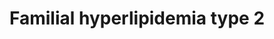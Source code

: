 ---
annotations:
- type: Disease Ontology
  value: familial hyperlipidemia
- type: Pathway Ontology
  value: disease pathway
- type: Disease Ontology
  value: familial combined hyperlipidemia
- type: Disease Ontology
  value: familial hypercholesterolemia
authors:
- UlasBabayigit
- Fehrhart
communities:
- RareDiseases
description: Familial hyperlipidemias are classified according to the Fredrickson
  classification. Type II familial hyperlipidemia is divided into 2 subtypes, IIa
  and IIb.  IIa is linked with mutations in the LDL receptor (LDLR) or genes that
  regulate the LDL uptake. Therefore, we see an increase of LDL with type IIa familial
  hyperlipidemia. IIa can be subdived into 4 different types. FHCL1 is caused by direct
  mutations of the LDLR. This FCHL1 has different phenotypes linked to it which are
  cause by mutations in APOA2, EPHX2 and GHR. FCHL2 is caused by mutations in APOB,
  which acts as a ligand for the LDLR. FHCL3 is caused by mutations in PCSK9 which
  binds to LDLR to inhibit LDL uptake. Lastly, FHCL4 is linked with mutations in LDLRAP1,
  which stimulates receptor binding. Typ IIB familial hyperlipidemia is known as familial
  combined hyperlipidemia. This type has shown an increase of both LDL and VLDL. Type
  IIB can be divided into 3 subtypes. FCHL1 is caused by mutations in USF1 which plays
  a role in cellular transcription. However, it is unclear how exactly this is linked
  to the lipid metabolism. HYPLIP2 is caused by mutations in APOB, which is linked
  to the reduced LDL. APOB is also a primmary apolipoprotein for VLDL. Lastly, FCHL3
  is linked to LPL mutations, which is mostly linnked to hydrolizing the VLDL into
  IDL.
last-edited: 2021-11-30
organisms:
- Homo sapiens
redirect_from:
- /index.php/Pathway:WP5109
- /instance/WP5109
schema-jsonld:
- '@context': https://schema.org/
  '@id': https://wikipathways.github.io/pathways/WP5109.html
  '@type': Dataset
  creator:
    '@type': Organization
    name: WikiPathways
  description: Familial hyperlipidemias are classified according to the Fredrickson
    classification. Type II familial hyperlipidemia is divided into 2 subtypes, IIa
    and IIb.  IIa is linked with mutations in the LDL receptor (LDLR) or genes that
    regulate the LDL uptake. Therefore, we see an increase of LDL with type IIa familial
    hyperlipidemia. IIa can be subdived into 4 different types. FHCL1 is caused by
    direct mutations of the LDLR. This FCHL1 has different phenotypes linked to it
    which are cause by mutations in APOA2, EPHX2 and GHR. FCHL2 is caused by mutations
    in APOB, which acts as a ligand for the LDLR. FHCL3 is caused by mutations in
    PCSK9 which binds to LDLR to inhibit LDL uptake. Lastly, FHCL4 is linked with
    mutations in LDLRAP1, which stimulates receptor binding. Typ IIB familial hyperlipidemia
    is known as familial combined hyperlipidemia. This type has shown an increase
    of both LDL and VLDL. Type IIB can be divided into 3 subtypes. FCHL1 is caused
    by mutations in USF1 which plays a role in cellular transcription. However, it
    is unclear how exactly this is linked to the lipid metabolism. HYPLIP2 is caused
    by mutations in APOB, which is linked to the reduced LDL. APOB is also a primmary
    apolipoprotein for VLDL. Lastly, FCHL3 is linked to LPL mutations, which is mostly
    linnked to hydrolizing the VLDL into IDL.
  keywords:
  - APOA1
  - LIPC
  - EPHX2
  - DHET
  - LDL
  - EET
  - FCHL3
  - Familial hypercholesterolemia
  - APOA4
  - LCAT
  - Familial combined hyperlipidemia
  - CETP
  - APOB
  - HDL
  - FHCL4
  - PLTP
  - FCHL1
  - IDL
  - Familial hyperlipidemia
  - LDLRAP1
  - LDLR
  - FHCL3
  - Phospholipid
  - Lipoprotein
  - FCHL2
  - Cholesterol
  - USF1
  - LPL
  - Triglyceride
  - APOA2
  - PCSK9
  - GPIHBP1
  - VLDL
  - HYPLIP2
  - GHR
  - FHCL1
  license: CC0
  name: Familial hyperlipidemia type 2
seo: CreativeWork
title: Familial hyperlipidemia type 2
wpid: WP5109
---